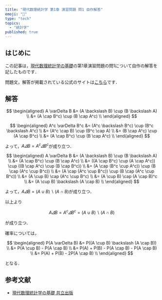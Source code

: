```yaml
---
title: "現代数理統計学 第1章 演習問題 問1 自作解答"
emoji: "👏"
type: "tech"
topics:
  - "統計学"
published: true
---
```



## はじめに

この記事は，[現代数理統計学の基礎](https://www.kyoritsu-pub.co.jp/book/b10003681.html)の第1章演習問題の問1について自作の解答を記したものです．

問題文，解答が掲載されている公式のサイトは[こちら](https://sites.google.com/site/ktatsuya77/)です．

## 解答

$$
\begin{aligned}
A \varDelta B
&= (A \backslash B) \cup (B \backslash A) \\
&= (A \cap B^c) \cup (B \cap A^c) \\
\end{aligned}
$$

$$
\begin{aligned}
A^c \varDelta B^c
&= (A^c \backslash B^c) \cup (B^c \backslash A^c) \\
&= (A^c \cap B) \cup (B^c \cap A) \\
&= (B \cap A^c) \cup (A \cap B^c) \\
&= (A \cap B^c) \cup (B \cap A^c) \\
\end{aligned}
$$

よって，$A \varDelta B = A^c \varDelta B^c$が成り立つ．

$$
\begin{aligned}
A \varDelta B
&= (A \backslash B) \cup (B \backslash A) \\
&= (A \cap B^c) \cup (B \cap A^c) \\
&= ((A \cap B^c) \cup (A \cap A^c)) \cup ((B \cap A^c) \cup (B \cap B^c)) \\
&= (A \cap (B^c \cup A^c)) \cup (B \cap (A^c \cup B^c)) \\
&= (A \cap (A^c \cup B^c)) \cup (B \cap (A^c \cup B^c)) \\
&= (A \cup B) \cap (A^c \cup B^c) \\
&= (A \cup B) \cap (A \cap B)^c \\
&= (A \cup B) \backslash (A \cap B) \\
\end{aligned}
$$

よって，$A \varDelta B = (A \cup B) \backslash (A \cap B)$が成り立つ．

以上より

$$
A \varDelta B
= A^c \varDelta B^c
= (A \cup B) \backslash (A \cap B)
$$

が成り立つ．

確率については，

$$
\begin{aligned}
P(A \varDelta B)
&= P((A \cup B) \backslash (A \cap B)) \\
&= P(A \cup B) - P(A \cap B) \\
&= P(A) + P(B) - P(A \cap B) - P(A \cap B) \\
&= P(A) + P(B) - 2P(A \cap B) \\
\end{aligned}
$$

となる．

## 参考文献

- [現代数理統計学の基礎 共立出版](https://www.kyoritsu-pub.co.jp/book/b10003681.html)
